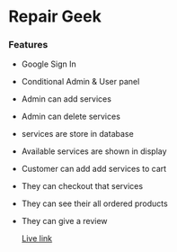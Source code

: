 # Repair Geek
### Features
* Google Sign In
* Conditional Admin & User panel
* Admin can add services
* Admin can delete services
* services are store in database
* Available services are shown in display
* Customer can add add services to cart
* They can checkout that services
* They can see their all ordered products
* They can give a review 

  <a href="https://web-repair-geek.web.app/">Live link</a>

